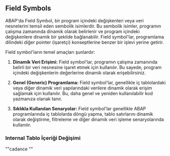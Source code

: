 ## Field Symbols

ABAP'da Field Symbol, bir program içindeki değişkenleri veya veri nesnelerini temsil eden sembolik isimlerdir. Bu sembolik isimler, programın çalışma zamanında dinamik olarak belirlenir ve program içindeki değişkenlere dinamik bir şekilde bağlanabilir. Field symbol'lar, programlama dilindeki diğer pointer (işaretçi) konseptlerine benzer bir işlevi yerine getirir.

Field symbol'ların temel amaçları şunlardır:

1. **Dinamik Veri Erişimi:** Field symbol'lar, programın çalışma zamanında belirli bir veri nesnesine işaret etmek için kullanılır. Bu sayede, program içindeki değişkenlerin değerlerine dinamik olarak erişebilirsiniz.

2. **Genel (Generic) Programlama:** Field symbol'lar, genellikle iç tablolardaki veya diğer dinamik veri yapılarındaki verilere dinamik olarak erişim sağlamak için kullanılır. Bu, daha genel ve yeniden kullanılabilir kod yazmanıza olanak tanır.

3. **Sıklıkla Kullanılan Senaryolar:** Field symbol'lar genellikle ABAP programlarında iç tablolarda döngü yapma, tablo satırlarını dinamik olarak değiştirme, filtreleme ve diğer dinamik veri işleme senaryolarında kullanılır.


### Internal  Tablo İçeriği Değişimi
""cadance
""
